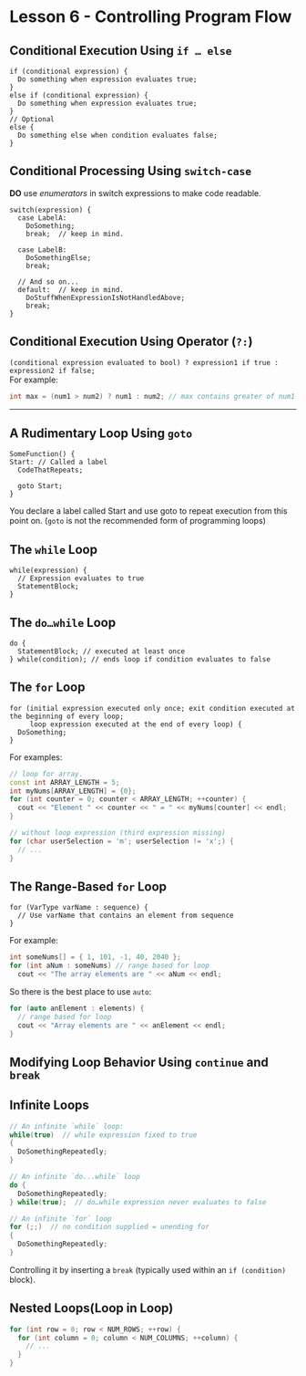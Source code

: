 # Lesson 6 - Controlling Program Flow

## Conditional Execution Using `if … else`
```
if (conditional expression) {
  Do something when expression evaluates true;
}
else if (conditional expression) {
  Do something when expression evaluates true;
}
// Optional
else {
  Do something else when condition evaluates false;
}
```

## Conditional Processing Using `switch-case`
**DO** use *enumerators* in switch expressions to make code readable.
```
switch(expression) {
  case LabelA: 
    DoSomething; 
    break;  // keep in mind.

  case LabelB:
    DoSomethingElse; 
    break;
    
  // And so on... 
  default:  // keep in mind.
    DoStuffWhenExpressionIsNotHandledAbove; 
    break;
}
```

## Conditional Execution Using Operator (`?:`)
`(conditional expression evaluated to bool) ? expression1 if true : expression2 if false;`  
For example:  
```c++
int max = (num1 > num2) ? num1 : num2; // max contains greater of num1 and num2
```

___

## A Rudimentary Loop Using `goto`
```
SomeFunction() {
Start: // Called a label 
  CodeThatRepeats;
  
  goto Start;
}
```
You declare a label called Start and use goto to repeat execution from this point on. (`goto` is not the recommended form of programming loops)

## The `while` Loop
```
while(expression) {
  // Expression evaluates to true 
  StatementBlock;
}
```

## The `do…while` Loop
```
do {
  StatementBlock; // executed at least once 
} while(condition); // ends loop if condition evaluates to false
```

## The `for` Loop
```
for (initial expression executed only once; exit condition executed at the beginning of every loop; 
     loop expression executed at the end of every loop) { 
  DoSomething; 
}
```
For examples:  
```c++
// loop for array.
const int ARRAY_LENGTH = 5;
int myNums[ARRAY_LENGTH] = {0};
for (int counter = 0; counter < ARRAY_LENGTH; ++counter) {
  cout << "Element " << counter << " = " << myNums[counter] << endl;
}

// without loop expression (third expression missing) 
for (char userSelection = 'm'; userSelection != 'x';) {
  // ...
}
```

## The Range-Based `for` Loop
```
for (VarType varName : sequence) {
  // Use varName that contains an element from sequence 
}
```
For example:  
```c++
int someNums[] = { 1, 101, -1, 40, 2040 };
for (int aNum : someNums) // range based for loop
  cout << "The array elements are " << aNum << endl;
```
So there is the best place to use `auto`:  
```c++
for (auto anElement : elements) {
  // range based for loop 
  cout << "Array elements are " << anElement << endl;
}
```

## Modifying Loop Behavior Using `continue` and `break`

## Infinite Loops
```c++
// An infinite `while` loop:
while(true)  // while expression fixed to true
{
  DoSomethingRepeatedly; 
}

// An infinite `do...while` loop 
do {
  DoSomethingRepeatedly; 
} while(true);  // do…while expression never evaluates to false

// An infinite `for` loop
for (;;)  // no condition supplied = unending for 
{
  DoSomethingRepeatedly; 
}
```
Controlling it by inserting a `break` (typically used within an `if (condition)` block).

## Nested Loops(Loop in Loop)
```c++
for (int row = 0; row < NUM_ROWS; ++row) {
  for (int column = 0; column < NUM_COLUMNS; ++column) {
    // ...
  }
}
```

